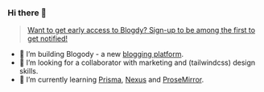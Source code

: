 ### Hi there 👋

> [Want to get early access to Blogdy? Sign-up to be among the first to get notified!](https://landing.blogody.com/)

- 🔭 I’m building Blogody - a new [blogging platform](https://www.jamify.org/2021/01/09/building-a-new-blogging-platform/).
- 👯 I’m looking for a collaborator with marketing and (tailwindcss) design skills.
- 🌱 I’m currently learning [Prisma](https://www.prisma.io/), [Nexus](https://nexusjs.org/) and [ProseMirror](https://github.com/prosemirror).

<!--
**styxlab/styxlab** is a ✨ _special_ ✨ repository because its `README.md` (this file) appears on your GitHub profile.

Here are some ideas to get you started:

- 🔭 I’m currently working on ...
- 🌱 I’m currently learning ...
- 👯 I’m looking to collaborate on ...
- 🤔 I’m looking for help with ...
- 💬 Ask me about ...
- 📫 How to reach me: ...
- 😄 Pronouns: ...
- ⚡ Fun fact: ...
-->

